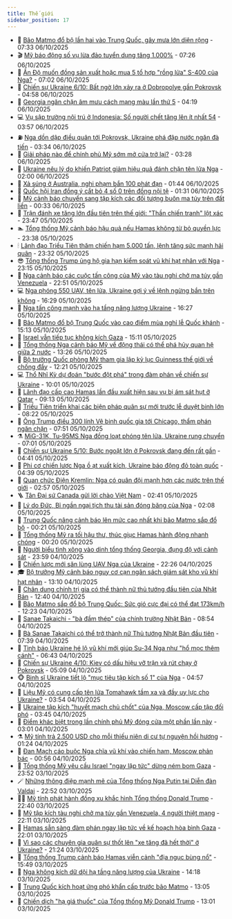 ```yaml
---
title: Thế giới
sidebar_position: 17
---
```


<!-- dantri-the-gioi:START -->
- 🌋 [Bão Matmo đổ bộ lần hai vào Trung Quốc, gây mưa lớn diện rộng](https://dantri.com.vn/the-gioi/bao-matmo-do-bo-lan-hai-vao-trung-quoc-gay-mua-lon-dien-rong-20251006142505650.htm) - 07:33 06/10/2025
- 🎬 [Mỹ báo động số vụ lừa đảo tuyển dụng tăng 1.000%](https://dantri.com.vn/the-gioi/my-bao-dong-so-vu-lua-dao-tuyen-dung-tang-1000-20251006142136657.htm) - 07:26 06/10/2025
- 🧰 [Ấn Độ muốn đồng sản xuất hoặc mua 5 tổ hợp &quot;rồng lửa&quot; S-400 của Nga?](https://dantri.com.vn/the-gioi/an-do-muon-dong-san-xuat-hoac-mua-5-to-hop-rong-lua-s-400-cua-nga-20251006135807796.htm) - 07:02 06/10/2025
- 🌋 [Chiến sự Ukraine 6/10: Bất ngờ lớn xảy ra ở Dobropolye gần Pokrovsk](https://dantri.com.vn/the-gioi/chien-su-ukraine-610-bat-ngo-lon-xay-ra-o-dobropolye-gan-pokrovsk-20251006115024989.htm) - 04:58 06/10/2025
- 🗽 [Georgia ngăn chặn âm mưu cách mạng màu lần thứ 5](https://dantri.com.vn/the-gioi/georgia-ngan-chan-am-muu-cach-mang-mau-lan-thu-5-20251006105331540.htm) - 04:19 06/10/2025
- 💻 [Vụ sập trường nội trú ở Indonesia: Số người chết tăng lên ít nhất 54](https://dantri.com.vn/the-gioi/vu-sap-truong-noi-tru-o-indonesia-so-nguoi-chet-tang-len-it-nhat-54-20251006103937320.htm) - 03:57 06/10/2025
- ⛽️ [Nga dồn dập điều quân tới Pokrovsk, Ukraine phá đập nước ngăn đà tiến](https://dantri.com.vn/the-gioi/nga-don-dap-dieu-quan-toi-pokrovsk-ukraine-pha-dap-nuoc-ngan-da-tien-20251006102946517.htm) - 03:34 06/10/2025
- 🤩 [Giải pháp nào để chính phủ Mỹ sớm mở cửa trở lại?](https://dantri.com.vn/the-gioi/giai-phap-nao-de-chinh-phu-my-som-mo-cua-tro-lai-20251005151226290.htm) - 03:28 06/10/2025
- 🧐 [Ukraine nêu lý do khiến Patriot giảm hiệu quả đánh chặn tên lửa Nga](https://dantri.com.vn/the-gioi/ukraine-neu-ly-do-khien-patriot-giam-hieu-qua-danh-chan-ten-lua-nga-20251006085358909.htm) - 02:00 06/10/2025
- 🎊 [Xả súng ở Australia, nghi phạm bắn 100 phát đạn](https://dantri.com.vn/the-gioi/xa-sung-o-australia-nghi-pham-ban-100-phat-dan-20251006084033585.htm) - 01:44 06/10/2025
- 📝 [Quốc hội Iran đồng ý cắt bỏ 4 số 0 trên đồng nội tệ](https://dantri.com.vn/the-gioi/quoc-hoi-iran-dong-y-cat-bo-4-so-0-tren-dong-noi-te-20251006081958565.htm) - 01:31 06/10/2025
- 🤡 [Mỹ cảnh báo chuyển sang tập kích các đối tượng buôn ma túy trên đất liền](https://dantri.com.vn/the-gioi/my-canh-bao-chuyen-sang-tap-kich-cac-doi-tuong-buon-ma-tuy-tren-dat-lien-20251006072059444.htm) - 00:33 06/10/2025
- 🥷 [Trận đánh xe tăng lớn đầu tiên trên thế giới: &quot;Thần chiến tranh&quot; lột xác](https://dantri.com.vn/the-gioi/tran-danh-xe-tang-lon-dau-tien-tren-the-gioi-than-chien-tranh-lot-xac-20250915155624964.htm) - 23:47 05/10/2025
- 🏊 [Tổng thống Mỹ cảnh báo hậu quả nếu Hamas không từ bỏ quyền lực](https://dantri.com.vn/the-gioi/tong-thong-my-canh-bao-hau-qua-neu-hamas-khong-tu-bo-quyen-luc-20251006062146359.htm) - 23:38 05/10/2025
- 🕯 [Lãnh đạo Triều Tiên thăm chiến hạm 5.000 tấn, lệnh tăng sức mạnh hải quân](https://dantri.com.vn/the-gioi/lanh-dao-trieu-tien-tham-chien-ham-5000-tan-lenh-tang-suc-manh-hai-quan-20251006061440714.htm) - 23:32 05/10/2025
- 😎 [Tổng thống Trump ủng hộ gia hạn kiểm soát vũ khí hạt nhân với Nga](https://dantri.com.vn/the-gioi/tong-thong-trump-ung-ho-gia-han-kiem-soat-vu-khi-hat-nhan-voi-nga-20251006055009867.htm) - 23:15 05/10/2025
- 🌈 [Nga cảnh báo các cuộc tấn công của Mỹ vào tàu nghi chở ma túy gần Venezuela](https://dantri.com.vn/the-gioi/nga-canh-bao-cac-cuoc-tan-cong-cua-my-vao-tau-nghi-cho-ma-tuy-gan-venezuela-20251006054402270.htm) - 22:51 05/10/2025
- 💻 [Nga phóng 550 UAV, tên lửa, Ukraine gợi ý về lệnh ngừng bắn trên không](https://dantri.com.vn/the-gioi/nga-phong-550-uav-ten-lua-ukraine-goi-y-ve-lenh-ngung-ban-tren-khong-20251005221711216.htm) - 16:29 05/10/2025
- 🤖 [Nga tấn công mạnh vào hạ tầng năng lượng Ukraine](https://dantri.com.vn/the-gioi/nga-tan-cong-manh-vao-ha-tang-nang-luong-ukraine-20251005200527820.htm) - 16:27 05/10/2025
- 🦏 [Bão Matmo đổ bộ Trung Quốc vào cao điểm mùa nghỉ lễ Quốc khánh](https://dantri.com.vn/the-gioi/bao-matmo-do-bo-trung-quoc-vao-cao-diem-mua-nghi-le-quoc-khanh-20251005170323338.htm) - 15:13 05/10/2025
- 🌁 [Israel vẫn tiếp tục không kích Gaza](https://dantri.com.vn/the-gioi/israel-van-tiep-tuc-khong-kich-gaza-20251005205631140.htm) - 15:11 05/10/2025
- 🐘 [Tổng thống Nga cảnh báo Mỹ về động thái có thể phá hủy quan hệ giữa 2 nước](https://dantri.com.vn/the-gioi/tong-thong-nga-canh-bao-my-ve-dong-thai-co-the-pha-huy-quan-he-giua-2-nuoc-20251005184403724.htm) - 13:26 05/10/2025
- 🥷 [Bộ trưởng Quốc phòng Mỹ tham gia lập kỷ lục Guinness thế giới về chống đẩy](https://dantri.com.vn/the-gioi/bo-truong-quoc-phong-my-tham-gia-lap-ky-luc-guinness-the-gioi-ve-chong-day-20251005182932161.htm) - 12:21 05/10/2025
- 💻 [Thổ Nhĩ Kỳ dự đoán &quot;bước đột phá&quot; trong đàm phán về chiến sự Ukraine](https://dantri.com.vn/the-gioi/tho-nhi-ky-du-doan-buoc-dot-pha-trong-dam-phan-ve-chien-su-ukraine-20251005121025675.htm) - 10:01 05/10/2025
- 🎡 [Lãnh đạo cấp cao Hamas lần đầu xuất hiện sau vụ bị ám sát hụt ở Qatar](https://dantri.com.vn/the-gioi/lanh-dao-cap-cao-hamas-lan-dau-xuat-hien-sau-vu-bi-am-sat-hut-o-qatar-20251005144518526.htm) - 09:13 05/10/2025
- 🧰 [Triều Tiên triển khai các biện pháp quân sự mới trước lễ duyệt binh lớn](https://dantri.com.vn/the-gioi/trieu-tien-trien-khai-cac-bien-phap-quan-su-moi-truoc-le-duyet-binh-lon-20251005150944878.htm) - 08:22 05/10/2025
- 🥸 [Ông Trump điều 300 lính Vệ binh quốc gia tới Chicago, thẩm phán ngăn chặn](https://dantri.com.vn/the-gioi/ong-trump-dieu-300-linh-ve-binh-quoc-gia-toi-chicago-tham-phan-ngan-chan-20251005142603786.htm) - 07:51 05/10/2025
- ⚗️ [MiG-31K, Tu-95MS Nga đồng loạt phóng tên lửa, Ukraine rung chuyển](https://dantri.com.vn/the-gioi/mig-31k-tu-95ms-nga-dong-loat-phong-ten-lua-ukraine-rung-chuyen-20251005113127261.htm) - 07:01 05/10/2025
- 🌮 [Chiến sự Ukraine 5/10: Bước ngoặt lớn ở Pokrovsk đang đến rất gần](https://dantri.com.vn/the-gioi/chien-su-ukraine-510-buoc-ngoat-lon-o-pokrovsk-dang-den-rat-gan-20251005104458601.htm) - 04:41 05/10/2025
- 🎃 [Phi cơ chiến lược Nga ồ ạt xuất kích, Ukraine báo động đỏ toàn quốc](https://dantri.com.vn/the-gioi/phi-co-chien-luoc-nga-o-at-xuat-kich-ukraine-bao-dong-do-toan-quoc-20251005111757784.htm) - 04:39 05/10/2025
- 💫 [Quan chức Điện Kremlin: Nga có quân đội mạnh hơn các nước trên thế giới](https://dantri.com.vn/the-gioi/quan-chuc-dien-kremlin-nga-co-quan-doi-manh-hon-cac-nuoc-tren-the-gioi-20251005094511136.htm) - 02:57 05/10/2025
- 🪜 [Tân Đại sứ Canada gửi lời chào Việt Nam](https://dantri.com.vn/the-gioi/tan-dai-su-canada-gui-loi-chao-viet-nam-20251005091333001.htm) - 02:41 05/10/2025
- 🌋 [Lý do Đức, Bỉ ngần ngại tịch thu tài sản đóng băng của Nga](https://dantri.com.vn/the-gioi/ly-do-duc-bi-ngan-ngai-tich-thu-tai-san-dong-bang-cua-nga-20251005090443181.htm) - 02:08 05/10/2025
- 🦏 [Trung Quốc nâng cảnh báo lên mức cao nhất khi bão Matmo sắp đổ bộ](https://dantri.com.vn/the-gioi/trung-quoc-nang-canh-bao-len-muc-cao-nhat-khi-bao-matmo-sap-do-bo-20251005071801059.htm) - 00:21 05/10/2025
- 👀 [Tổng thống Mỹ ra tối hậu thư, thúc giục Hamas hành động nhanh chóng](https://dantri.com.vn/the-gioi/tong-thong-my-ra-toi-hau-thu-thuc-giuc-hamas-hanh-dong-nhanh-chong-20251005070326497.htm) - 00:20 05/10/2025
- 🧰 [Người biểu tình xông vào dinh tổng thống Georgia, đụng độ với cảnh sát](https://dantri.com.vn/the-gioi/nguoi-bieu-tinh-xong-vao-dinh-tong-thong-georgia-dung-do-voi-canh-sat-20251005063821407.htm) - 23:59 04/10/2025
- 🚀 [Chiến lược mới săn lùng UAV Nga của Ukraine](https://dantri.com.vn/the-gioi/chien-luoc-moi-san-lung-uav-nga-cua-ukraine-20251002164419092.htm) - 22:26 04/10/2025
- 🎓 [Bộ trưởng Mỹ cảnh báo nguy cơ cạn ngân sách giám sát kho vũ khí hạt nhân](https://dantri.com.vn/the-gioi/bo-truong-my-canh-bao-nguy-co-can-ngan-sach-giam-sat-kho-vu-khi-hat-nhan-20251004194651956.htm) - 13:10 04/10/2025
- 🥸 [Chân dung chính trị gia có thể thành nữ thủ tướng đầu tiên của Nhật Bản](https://dantri.com.vn/the-gioi/chan-dung-chinh-tri-gia-co-the-thanh-nu-thu-tuong-dau-tien-cua-nhat-ban-20251004193305743.htm) - 12:40 04/10/2025
- 🦅 [Bão Matmo sắp đổ bộ Trung Quốc: Sức gió cực đại có thể đạt 173km/h](https://dantri.com.vn/the-gioi/bao-matmo-sap-do-bo-trung-quoc-suc-gio-cuc-dai-co-the-dat-173kmh-20251004191408051.htm) - 12:23 04/10/2025
- 🤭 [Sanae Takaichi - &quot;bà đầm thép&quot; của chính trường Nhật Bản](https://dantri.com.vn/the-gioi/sanae-takaichi-ba-dam-thep-cua-chinh-truong-nhat-ban-20251004152539107.htm) - 08:54 04/10/2025
- 🤖 [Bà Sanae Takaichi có thể trở thành nữ Thủ tướng Nhật Bản đầu tiên](https://dantri.com.vn/the-gioi/ba-sanae-takaichi-co-the-tro-thanh-nu-thu-tuong-nhat-ban-dau-tien-20251004143859358.htm) - 07:39 04/10/2025
- 🐲 [Tình báo Ukraine hé lộ vũ khí mới giúp Su-34 Nga như &quot;hổ mọc thêm cánh&quot;](https://dantri.com.vn/the-gioi/tinh-bao-ukraine-he-lo-vu-khi-moi-giup-su-34-nga-nhu-ho-moc-them-canh-20251004100927372.htm) - 06:43 04/10/2025
- 🫣 [Chiến sự Ukraine 4/10: Kiev có dấu hiệu vỡ trận và rút chạy ở Pokrovsk](https://dantri.com.vn/the-gioi/chien-su-ukraine-410-kiev-co-dau-hieu-vo-tran-va-rut-chay-o-pokrovsk-20251004115856006.htm) - 05:09 04/10/2025
- 🐵 [Binh sĩ Ukraine tiết lộ &quot;mục tiêu tập kích số 1&quot; của Nga](https://dantri.com.vn/the-gioi/binh-si-ukraine-tiet-lo-muc-tieu-tap-kich-so-1-cua-nga-20251004112730361.htm) - 04:57 04/10/2025
- 🫶 [Liệu Mỹ có cung cấp tên lửa Tomahawk tầm xa và đầy uy lực cho Ukraine?](https://dantri.com.vn/the-gioi/lieu-my-co-cung-cap-ten-lua-tomahawk-tam-xa-va-day-uy-luc-cho-ukraine-20251003145918807.htm) - 03:54 04/10/2025
- 💃 [Ukraine tập kích &quot;huyết mạch chủ chốt&quot; của Nga, Moscow cấp tập đối phó](https://dantri.com.vn/the-gioi/ukraine-tap-kich-huyet-mach-chu-chot-cua-nga-moscow-cap-tap-doi-pho-20251004101846008.htm) - 03:45 04/10/2025
- 💫 [Điểm khác biệt trong lần chính phủ Mỹ đóng cửa một phần lần này](https://dantri.com.vn/the-gioi/diem-khac-biet-trong-lan-chinh-phu-my-dong-cua-mot-phan-lan-nay-20251004091716881.htm) - 03:01 04/10/2025
- ⚗️ [Mỹ tính trả 2.500 USD cho mỗi thiếu niên di cư tự nguyện hồi hương](https://dantri.com.vn/the-gioi/my-tinh-tra-2500-usd-cho-moi-thieu-nien-di-cu-tu-nguyen-hoi-huong-20251004081509435.htm) - 01:24 04/10/2025
- 🥷 [Đan Mạch cáo buộc Nga chĩa vũ khí vào chiến hạm, Moscow phản bác](https://dantri.com.vn/the-gioi/dan-mach-cao-buoc-nga-chia-vu-khi-vao-chien-ham-moscow-phan-bac-20251004070932057.htm) - 00:56 04/10/2025
- 🥸 [Tổng thống Mỹ yêu cầu Israel &quot;ngay lập tức&quot; dừng ném bom Gaza](https://dantri.com.vn/the-gioi/tong-thong-my-yeu-cau-israel-ngay-lap-tuc-dung-nem-bom-gaza-20251004064435824.htm) - 23:52 03/10/2025
- 🪄 [Những thông điệp mạnh mẽ của Tổng thống Nga Putin tại Diễn đàn Valdai](https://dantri.com.vn/the-gioi/nhung-thong-diep-manh-me-cua-tong-thong-nga-putin-tai-dien-dan-valdai-20251003230911792.htm) - 22:52 03/10/2025
- 🧑‍💻 [Mỹ tính phát hành đồng xu khắc hình Tổng thống Donald Trump](https://dantri.com.vn/the-gioi/my-tinh-phat-hanh-dong-xu-khac-hinh-tong-thong-donald-trump-20251004053125590.htm) - 22:40 03/10/2025
- 🤭 [Mỹ tập kích tàu nghi chở ma túy gần Venezuela, 4 người thiệt mạng](https://dantri.com.vn/the-gioi/my-tap-kich-tau-nghi-cho-ma-tuy-gan-venezuela-4-nguoi-thiet-mang-20251004050120422.htm) - 22:11 03/10/2025
- 🗽 [Hamas sẵn sàng đàm phán ngay lập tức về kế hoạch hòa bình Gaza](https://dantri.com.vn/the-gioi/hamas-san-sang-dam-phan-ngay-lap-tuc-ve-ke-hoach-hoa-binh-gaza-20251004044401493.htm) - 22:01 03/10/2025
- 🤖 [Vì sao các chuyên gia quân sự thốt lên &quot;xe tăng đã hết thời&quot; ở Ukraine?](https://dantri.com.vn/the-gioi/vi-sao-cac-chuyen-gia-quan-su-thot-len-xe-tang-da-het-thoi-o-ukraine-20251001153150201.htm) - 21:24 03/10/2025
- 🌈 [Tổng thống Trump cảnh báo Hamas viễn cảnh &quot;địa ngục bùng nổ&quot;](https://dantri.com.vn/the-gioi/tong-thong-trump-canh-bao-hamas-vien-canh-dia-nguc-bung-no-20251003223553226.htm) - 15:49 03/10/2025
- 🤩 [Nga không kích dữ dội hạ tầng năng lượng của Ukraine](https://dantri.com.vn/the-gioi/nga-khong-kich-du-doi-ha-tang-nang-luong-cua-ukraine-20251003210640953.htm) - 14:18 03/10/2025
- 🤗 [Trung Quốc kích hoạt ứng phó khẩn cấp trước bão Matmo](https://dantri.com.vn/the-gioi/trung-quoc-kich-hoat-ung-pho-khan-cap-truoc-bao-matmo-20251003195519895.htm) - 13:05 03/10/2025
- 🙉 [Chiến dịch &quot;hạ giá thuốc&quot; của Tổng thống Mỹ Donald Trump](https://dantri.com.vn/the-gioi/chien-dich-ha-gia-thuoc-cua-tong-thong-my-donald-trump-20251003200029659.htm) - 13:01 03/10/2025<!-- dantri-the-gioi:END -->
